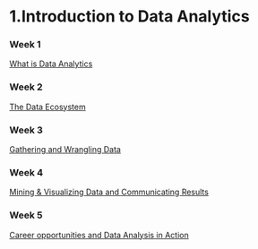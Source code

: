 # 1.Introduction to Data Analytics

### Week 1
[What is Data Analytics](https://github.com/TenzinTsundue/IBM-Data-Analyst-Professional-Certificate/tree/main/1.Introduction%20to%20Data%20Analytics/week%201)
### Week 2
[The Data Ecosystem]()
### Week 3
[Gathering and Wrangling Data]()
### Week 4
[Mining & Visualizing Data and Communicating Results]()
### Week 5
[Career opportunities and Data Analysis in Action]()

